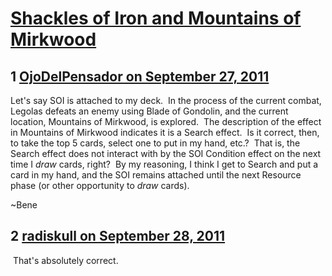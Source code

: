 # [Shackles of Iron and Mountains of Mirkwood](https://community.fantasyflightgames.com/topic/53823-shackles-of-iron-and-mountains-of-mirkwood/)

## 1 [OjoDelPensador on September 27, 2011](https://community.fantasyflightgames.com/topic/53823-shackles-of-iron-and-mountains-of-mirkwood/?do=findComment&comment=533859)

Let's say SOI is attached to my deck.  In the process of the current combat, Legolas defeats an enemy using Blade of Gondolin, and the current location, Mountains of Mirkwood, is explored.  The description of the effect in Mountains of Mirkwood indicates it is a Search effect.  Is it correct, then, to take the top 5 cards, select one to put in my hand, etc.?  That is, the Search effect does not interact with by the SOI Condition effect on the next time I *draw* cards, right?  By my reasoning, I think I get to Search and put a card in my hand, and the SOI remains attached until the next Resource phase (or other opportunity to *draw* cards).

~Bene

## 2 [radiskull on September 28, 2011](https://community.fantasyflightgames.com/topic/53823-shackles-of-iron-and-mountains-of-mirkwood/?do=findComment&comment=533878)

 That's absolutely correct.

